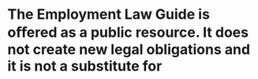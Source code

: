 # The Employment Law Guide is oﬀered as a public resource. It does not create new legal obligations and it is not a substitute for